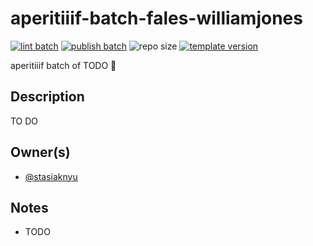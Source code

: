 # aperitiiif-batch-fales-williamjones
[![lint batch](https://github.com/nyu-dss/aperitiiif-batch-fales-williamjones/actions/workflows/lint-batch.yml/badge.svg)](https://github.com/nyu-dss/aperitiiif-batch-fales-williamjones/actions/workflows/lint-batch.yml) [![publish batch](https://github.com/nyu-dss/aperitiiif-batch-fales-williamjones/actions/workflows/publish-batch.yml/badge.svg)](https://github.com/nyu-dss/aperitiiif-batch-fales-williamjones/actions/workflows/publish-batch.yml) ![repo size](https://img.shields.io/github/repo-size/nyu-dss/aperitiiif-batch-fales-williamjones)
[![template version](https://img.shields.io/badge/template%20version-v0.1.0-9cf)](.template-version)

aperitiiif batch of TODO 🥂

## Description

TO DO

## Owner(s)
- [@stasiaknyu](https://github.com/stasiaknyu)

## Notes
- TODO
